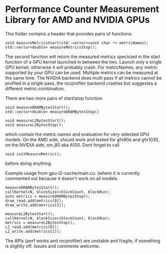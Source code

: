 # Performance Counter Measurement Library for AMD and NVIDIA GPUs

This folder contains a header that provides pairs of functions:

```
void measureMetricsStart(std::vector<const char *> metricNames);
std::vector<double> measureMetricsStop();
```
The second function will return the measured metrics specicied in the start function of a GPU kernel launched in between the two. Launch only a single GPU kernel, otherwise it will probably crash.
For metricNames, any metric supported by your GPU can be used. Multiple metrics can be measured at the same time. The NVIDIA backend does multi pass if all metrics cannot be profiled in a single pass, the rocprofiler backend crashes but suggestes a different metric combination.

There are two more pairs of start/stop function

```
void measureDRAMBytesStart();
std::vector<double> measureDRAMBytesStop()

void measureL2BytesStart();
void measureL2BytesStop();
```
which contain the metric names and evaluation for very selected GPU models. On the AMD side, should work and tested for gfx90a and gfx1030, on the NVIDIA side, sm_80 aka A100. Dont forget to call

```
void initMeasureMetric();
```
before doing anything.

Example usage from gpu-l2-cache/main.cu: (where it is currently commented out because it doesn't work on all models.

```
measureDRAMBytesStart();
callKernel<N, blockSize>(blockCount, blockRun);
auto metrics = measureDRAMBytesStop();
dram_read.add(metrics[0]);
dram_write.add(metrics[1]);

measureL2BytesStart();
callKernel<N, blockSize>(blockCount, blockRun);
metrics = measureL2BytesStop();
L2_read.add(metrics[0]);
L2_write.add(metrics[1]);
```

The APIs (perf works and rocprofiler) are unstable and fragile, if something is slightly off. Issues and comments welcome. 





